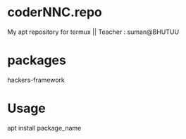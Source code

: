 # coderNNC.repo
My apt repository for termux || Teacher : suman@BHUTUU

# packages
hackers-framework

# Usage
apt install package_name
